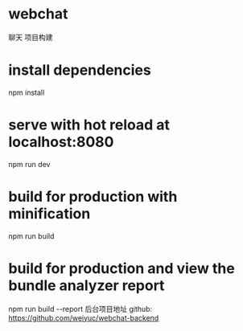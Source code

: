 # webchat
聊天
项目构建
# install dependencies
npm install

# serve with hot reload at localhost:8080
npm run dev

# build for production with minification
npm run build

# build for production and view the bundle analyzer report
npm run build --report
后台项目地址
github: https://github.com/weiyuc/webchat-backend
